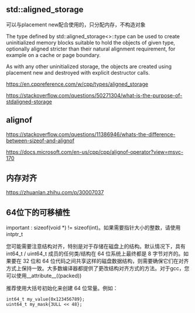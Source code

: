 ## std::aligned_storage

可以与placement new配合使用的，只分配内存，不构造对象

The type defined by std::aligned_storage<>::type can be used to create uninitialized memory blocks suitable to hold the objects of given type, optionally aligned stricter than their natural alignment requirement, for example on a cache or page boundary.

As with any other uninitialized storage, the objects are created using placement new and destroyed with explicit destructor calls.

https://en.cppreference.com/w/cpp/types/aligned_storage

https://stackoverflow.com/questions/50271304/what-is-the-purpose-of-stdaligned-storage

## alignof

https://stackoverflow.com/questions/11386946/whats-the-difference-between-sizeof-and-alignof

https://docs.microsoft.com/en-us/cpp/cpp/alignof-operator?view=msvc-170

## 内存对齐

https://zhuanlan.zhihu.com/p/30007037

## 64位下的可移植性

important : sizeof(void *) != sizeof(int)。如果需要指针大小的整数，请使用 intptr_t

您可能需要注意结构对齐，特别是对于存储在磁盘上的结构。默认情况下，具有 int64_t / uint64_t 成员的任何类/结构在 64 位系统上最终都是 8 字节对齐的。如果要在 32 位和 64 位代码之间共享这样的磁盘数据结构，则需要确保它们在对齐方式上保持一致。大多数编译器都提供了更改结构对齐方式的方法。对于gcc，您可以使用__attribute__((packed))

推荐使用大括号初始化来创建 64 位常量。例如：

```
int64_t my_value{0x123456789};
uint64_t my_mask{3ULL << 48};
```



